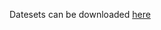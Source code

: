Datesets can be downloaded [here](https://drive.google.com/drive/folders/16t3NZZEIrAt4aqmre4dZ_R80TvMOYwtK?usp=sharing)
